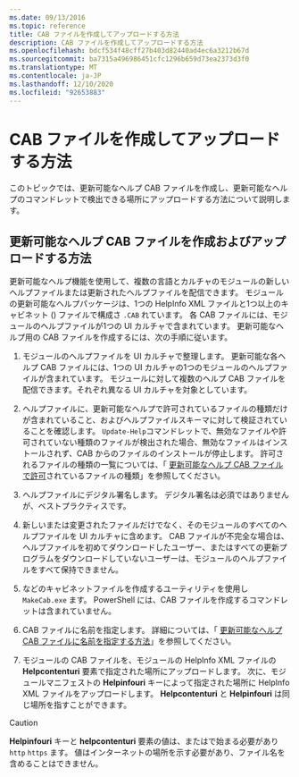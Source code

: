 ```yaml
---
ms.date: 09/13/2016
ms.topic: reference
title: CAB ファイルを作成してアップロードする方法
description: CAB ファイルを作成してアップロードする方法
ms.openlocfilehash: bdcf534f48cff27b403d82440ad4ec6a3212b67d
ms.sourcegitcommit: ba7315a496986451cfc1296b659d73ea2373d3f0
ms.translationtype: MT
ms.contentlocale: ja-JP
ms.lasthandoff: 12/10/2020
ms.locfileid: "92653883"
---
```

# <a name="how-to-create-and-upload-cab-files"></a>CAB ファイルを作成してアップロードする方法

このトピックでは、更新可能なヘルプ CAB ファイルを作成し、更新可能なヘルプのコマンドレットで検出できる場所にアップロードする方法について説明します。

## <a name="how-to-create-and-upload-updatable-help-cab-files"></a>更新可能なヘルプ CAB ファイルを作成およびアップロードする方法

更新可能なヘルプ機能を使用して、複数の言語とカルチャのモジュールの新しいヘルプファイルまたは更新されたヘルプファイルを配信できます。 モジュールの更新可能なヘルプパッケージは、1つの HelpInfo XML ファイルと1つ以上のキャビネット () ファイルで構成さ `.CAB` れています。 各 CAB ファイルには、モジュールのヘルプファイルが1つの UI カルチャで含まれています。 更新可能なヘルプ用の CAB ファイルを作成するには、次の手順に従います。

1. モジュールのヘルプファイルを UI カルチャで整理します。 更新可能な各ヘルプ CAB ファイルには、1つの UI カルチャの1つのモジュールのヘルプファイルが含まれています。 モジュールに対して複数のヘルプ CAB ファイルを配信できます。それぞれ異なる UI カルチャを対象としています。

1. ヘルプファイルに、更新可能なヘルプで許可されているファイルの種類だけが含まれていること、およびヘルプファイルスキーマに対して検証されていることを確認します。 `Update-Help`コマンドレットで、無効なファイルや許可されていない種類のファイルが検出された場合、無効なファイルはインストールされず、CAB からのファイルのインストールが停止します。 許可されるファイルの種類の一覧については、「 [更新可能なヘルプ CAB ファイルで許可](./file-types-permitted-in-an-updatable-help-cab-file.md)されているファイルの種類」を参照してください。

1. ヘルプファイルにデジタル署名します。 デジタル署名は必須ではありませんが、ベストプラクティスです。

1. 新しいまたは変更されたファイルだけでなく、そのモジュールのすべてのヘルプファイルを UI カルチャに含めます。 CAB ファイルが不完全な場合は、ヘルプファイルを初めてダウンロードしたユーザー、またはすべての更新プログラムをダウンロードしていないユーザーは、モジュールのヘルプファイルをすべて保持できません。

1. などのキャビネットファイルを作成するユーティリティを使用し `MakeCab.exe` ます。 PowerShell には、CAB ファイルを作成するコマンドレットは含まれていません。

1. CAB ファイルに名前を指定します。 詳細については、「 [更新可能なヘルプ CAB ファイルに名前を指定する方法](./how-to-name-an-updatable-help-cab-file.md)」を参照してください。

1. モジュールの CAB ファイルを、モジュールの HelpInfo XML ファイルの **Helpcontenturi** 要素で指定された場所にアップロードします。 次に、モジュールマニフェストの **Helpinfouri** キーによって指定された場所に HelpInfo XML ファイルをアップロードします。 **Helpcontenturi** と **Helpinfouri** は同じ場所を指すことができます。

> [!CAUTION]
> **Helpinfouri** キーと **helpcontenturi** 要素の値は、またはで始まる必要があり `http` `https` ます。 値はインターネットの場所を示す必要があり、ファイル名を含めることはできません。
